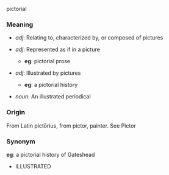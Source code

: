 pictorial
### Meaning
+ _adj_: Relating to, characterized by, or composed of pictures
+ _adj_: Represented as if in a picture
    + __eg__: pictorial prose
+ _adj_: Illustrated by pictures
    + __eg__: a pictorial history

+ _noun_: An illustrated periodical

### Origin

From Latin pictōrius, from pictor, painter. See Pictor

### Synonym

__eg__: a pictorial history of Gateshead

+ ILLUSTRATED


